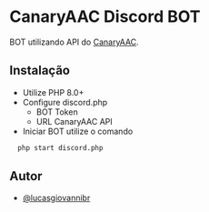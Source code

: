 # CanaryAAC Discord BOT

BOT utilizando API do [CanaryAAC](https://github.com/lucasgiovannibr/canaryaac).


## Instalação

- Utilize PHP 8.0+
- Configure discord.php
    - BOT Token
    - URL CanaryAAC API
- Iniciar BOT utilize o comando

```bash
  php start discord.php
```
    
## Autor

- [@lucasgiovannibr](https://www.github.com/lucasgiovannibr)

